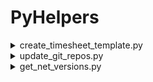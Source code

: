 # PyHelpers


<details><summary> create_timesheet_template.py </summary>
</details>

<details><summary> update_git_repos.py </summary>

Скрипт для массого обновления Git-репозириев.

Пример вызова:
```bash
   python update_git_repos.py /path/to/directory
```
![image](https://github.com/user-attachments/assets/93f2a994-b6d1-498d-8f1a-d38574339158)

Скрипт импортирует необходимые модули: os для работы с файловой системой и subprocess для запуска команд в командной строке.

Может потребоваться установка colorist:
```bash
  pip install colorist
  pip install --upgrade colorist
```

Функция _update_git_repos()_, выполняет основную логику:
- Принимает путь к каталогу в качестве аргумента командной строки:
  - Если указанный каталог не существует, скрипт выводит ошибку и завершает выполнение.
  - Если параметр не передан, используется текущий рабочий каталог с помощью os.getcwd().
- Обновляет глобальную настройку Git safe.directory на значение '*', что позволит Git безопасно работать с любыми каталогами.
- Обходит все вложенния и определяет каталоги с помощью os.listdir(current_dir) и os.path.isdir(dir_path) - выводит их названия:
  - Если каталог является Git-репозиторием (содержит папку .git), то его название выделяется желтым цветом.
- Для всех вложенных Git-репозиториев выполняем:
  - Переход в каталог репозитория с помощью os.chdir(dir_path)
  - Переключение на ветку master с помощью subprocess.run(['git', 'checkout', 'master'], check=True).
  - Обновление репозитория с помощью subprocess.run(['git', 'pull'], check=True).
  - Вывод сообщения об обновлении в консоль:
    - Если возникает ошибка при выполнении команд Git - выводим сообщение об ошибке.

</details>


<details><summary> get_net_versions.py </summary>

Скрипт для поиска .NET проектов и их версий.

Примеры вызова:
```bash
  # Сканировать текущую директорию
  python get_net_versions.py

  # Сканировать конкретную директорию
  python get_net_versions.py ~/projects/my-solution

  # Сканировать относительный путь
  python get_net_versions.py ../another-project
```

![image](https://github.com/user-attachments/assets/0289a517-2c14-4867-8d6a-8e67f90c8a8e)

</details>
